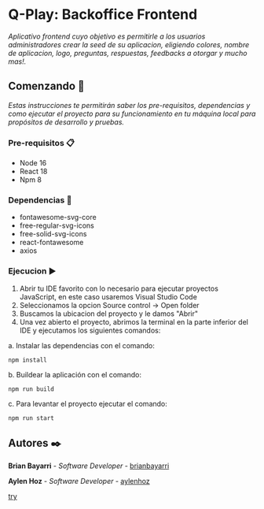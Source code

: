 # Q-Play: Backoffice Frontend

_Aplicativo frontend cuyo objetivo es permitirle a los usuarios administradores crear la seed de su aplicacion, eligiendo colores, nombre de aplicacion, logo, preguntas, respuestas, feedbacks a otorgar y mucho mas!._

## Comenzando 🚀

_Estas instrucciones te permitirán saber los pre-requisitos, dependencias y como ejecutar el proyecto para su funcionamiento en tu máquina local para propósitos de desarrollo y pruebas._


### Pre-requisitos 📋

* Node 16
* React 18
* Npm 8

### Dependencias 🔧

* fontawesome-svg-core
* free-regular-svg-icons
* free-solid-svg-icons
* react-fontawesome
* axios


### Ejecucion ▶️

1) Abrir tu IDE favorito con lo necesario para ejecutar proyectos JavaScript, en este caso usaremos Visual Studio Code
2) Seleccionamos la opcion Source control -> Open folder
3) Buscamos la ubicacion del proyecto y le damos "Abrir"
4) Una vez abierto el proyecto, abrimos la terminal en la parte inferior del IDE y ejecutamos los siguientes comandos:

a. Instalar las dependencias con el comando:

```
npm install
```

b. Buildear la aplicación con el comando:

```
npm run build
```

c. Para levantar el proyecto ejecutar el comando:

```
npm run start
```

## Autores ✒️

**Brian Bayarri** - *Software Developer* - [brianbayarri](https://github.com/brianbayarri)

**Aylen Hoz** - *Software Developer* - [aylenhoz](https://github.com/Aylen-Hoz)

[try](https://www.mercadolibre.com.ar/sentry/update-browser?returnUrl=https://www.mercadolibre.com.ar)
